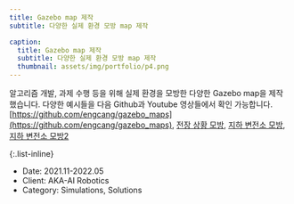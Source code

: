 ```yaml
---
title: Gazebo map 제작
subtitle: 다양한 실제 환경 모방 map 제작

caption:
  title: Gazebo map 제작
  subtitle: 다양한 실제 환경 모방 map 제작
  thumbnail: assets/img/portfolio/p4.png
---
```


알고리즘 개발, 과제 수행 등을 위해 실제 환경을 모방한 다양한 Gazebo map을 제작했습니다. 다양한 예시들을 다음 Github과 Youtube 영상들에서 확인 가능합니다.
[https://github.com/engcang/gazebo_maps](https://github.com/engcang/gazebo_maps), [전장 상황 모방](https://youtu.be/5t-6g7UWA7o), [지하 변전소 모방](https://youtu.be/emiSJMcA8yM), [지하 변전소 모방2](https://youtu.be/ucrvyug_jIk) 


{:.list-inline}
- Date: 2021.11-2022.05
- Client: AKA-AI Robotics
- Category: Simulations, Solutions